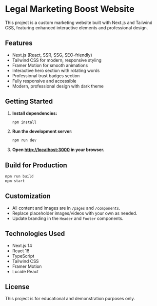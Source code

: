 # Legal Marketing Boost Website

This project is a custom marketing website built with Next.js and Tailwind CSS, featuring enhanced interactive elements and professional design.

## Features
- Next.js (React, SSR, SSG, SEO-friendly)
- Tailwind CSS for modern, responsive styling
- Framer Motion for smooth animations
- Interactive hero section with rotating words
- Professional trust badges section
- Fully responsive and accessible
- Modern, professional design with dark theme

## Getting Started

1. **Install dependencies:**
   ```bash
   npm install
   ```

2. **Run the development server:**
   ```bash
   npm run dev
   ```

3. **Open [http://localhost:3000](http://localhost:3000) in your browser.**

## Build for Production
```bash
npm run build
npm start
```

## Customization
- All content and images are in `/pages` and `/components`.
- Replace placeholder images/videos with your own as needed.
- Update branding in the `Header` and `Footer` components.

## Technologies Used
- Next.js 14
- React 18
- TypeScript
- Tailwind CSS
- Framer Motion
- Lucide React

## License
This project is for educational and demonstration purposes only.
